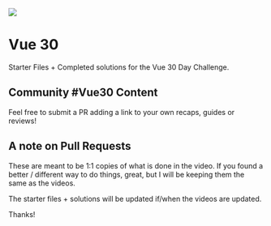 ﻿![](https://images.ctfassets.net/fvjzlvrkinc4/3h1CuO6Kz0roj3RyUdsDRD/4356f2cb4f6cbc1c4191dc88d1f17294/Screen_Shot_2020-09-18_at_19.18.30.png?fm=jpg&fl=progressive)

# Vue 30

Starter Files + Completed solutions for the Vue 30 Day Challenge.

## Community #Vue30 Content

Feel free to submit a PR adding a link to your own recaps, guides or reviews!

## A note on Pull Requests

These are meant to be 1:1 copies of what is done in the video. If you found a better / different way to do things, great, but I will be keeping them the same as the videos.

The starter files + solutions will be updated if/when the videos are updated.

Thanks!
